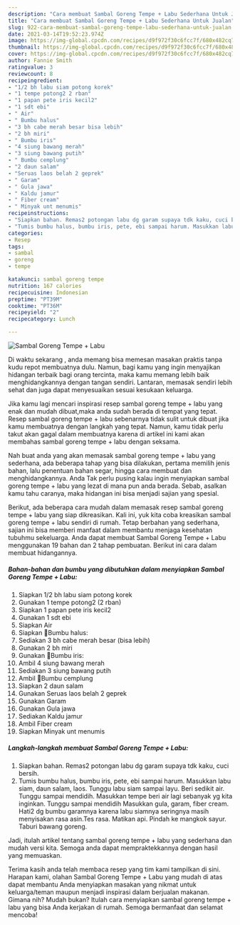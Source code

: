 ```yaml
---
description: "Cara membuat Sambal Goreng Tempe + Labu Sederhana Untuk Jualan"
title: "Cara membuat Sambal Goreng Tempe + Labu Sederhana Untuk Jualan"
slug: 922-cara-membuat-sambal-goreng-tempe-labu-sederhana-untuk-jualan
date: 2021-03-14T19:52:23.974Z
image: https://img-global.cpcdn.com/recipes/d9f972f30c6fcc7f/680x482cq70/sambal-goreng-tempe-labu-foto-resep-utama.jpg
thumbnail: https://img-global.cpcdn.com/recipes/d9f972f30c6fcc7f/680x482cq70/sambal-goreng-tempe-labu-foto-resep-utama.jpg
cover: https://img-global.cpcdn.com/recipes/d9f972f30c6fcc7f/680x482cq70/sambal-goreng-tempe-labu-foto-resep-utama.jpg
author: Fannie Smith
ratingvalue: 3
reviewcount: 8
recipeingredient:
- "1/2 bh labu siam potong korek"
- "1 tempe potong2 2 rban"
- "1 papan pete iris kecil2"
- "1 sdt ebi"
- " Air"
- " Bumbu halus"
- "3 bh cabe merah besar bisa lebih"
- "2 bh miri"
- " Bumbu iris"
- "4 siung bawang merah"
- "3 siung bawang putih"
- " Bumbu cemplung"
- "2 daun salam"
- "Seruas laos belah 2 geprek"
- " Garam"
- " Gula jawa"
- " Kaldu jamur"
- " Fiber cream"
- " Minyak unt menumis"
recipeinstructions:
- "Siapkan bahan. Remas2 potongan labu dg garam supaya tdk kaku, cuci bersih."
- "Tumis bumbu halus, bumbu iris, pete, ebi sampai harum. Masukkan labu siam, daun salam, laos. Tunggu labu siam sampai layu. Beri sedikit air. Tunggu sampai mendidih. Masukkan tempe beri air lagi sebanyak yg kita inginkan. Tunggu sampai mendidih Masukkan gula, garam, fiber cream. Hati2 dg bumbu garamnya karena labu siamnya seringnya masih menyisakan rasa asin.Tes rasa. Matikan api. Pindah ke mangkok sayur. Taburi bawang goreng."
categories:
- Resep
tags:
- sambal
- goreng
- tempe

katakunci: sambal goreng tempe 
nutrition: 167 calories
recipecuisine: Indonesian
preptime: "PT39M"
cooktime: "PT36M"
recipeyield: "2"
recipecategory: Lunch

---
```



![Sambal Goreng Tempe + Labu](https://img-global.cpcdn.com/recipes/d9f972f30c6fcc7f/680x482cq70/sambal-goreng-tempe-labu-foto-resep-utama.jpg)

Di waktu  sekarang , anda memang bisa memesan masakan praktis tanpa kudu repot membuatnya dulu. Namun, bagi kamu yang ingin menyajikan hidangan terbaik bagi orang tercinta, maka kamu memang lebih baik menghidangkannya dengan tangan sendiri. Lantaran, memasak sendiri lebih sehat dan juga dapat menyesuaikan sesuai kesukaan keluarga.

Jika kamu lagi mencari inspirasi resep sambal goreng tempe + labu yang enak dan mudah dibuat,maka anda sudah berada di tempat yang tepat. Resep sambal goreng tempe + labu  sebenarnya tidak sulit untuk dibuat jika kamu membuatnya dengan langkah yang tepat. Namun, kamu tidak perlu takut akan gagal dalam membuatnya 
karena di artikel ini kami akan membahas sambal goreng tempe + labu dengan seksama.  



Nah buat anda yang akan memasak sambal goreng tempe + labu yang sederhana, ada beberapa tahap yang bisa dilakukan, pertama memilih jenis bahan, lalu penentuan bahan segar, hingga cara membuat dan menghidangkannya. Anda Tak perlu pusing kalau ingin menyiapkan sambal goreng tempe + labu yang lezat di mana pun anda berada. Sebab, asalkan kamu  tahu caranya, maka hidangan ini bisa menjadi sajian yang spesial.

Berikut, ada beberapa cara mudah dalam memasak resep sambal goreng tempe + labu yang siap dikreasikan. Kali ini, yuk kita coba kreasikan sambal goreng tempe + labu sendiri di rumah. Tetap berbahan yang sederhana, sajian ini bisa memberi manfaat dalam membantu menjaga kesehatan tubuhmu sekeluarga. Anda dapat membuat Sambal Goreng Tempe + Labu menggunakan 19 bahan dan 2 tahap pembuatan. Berikut ini cara dalam membuat hidangannya.

<!--inarticleads1-->

##### Bahan-bahan dan bumbu yang dibutuhkan dalam menyiapkan Sambal Goreng Tempe + Labu:

1. Siapkan 1/2 bh labu siam potong korek
1. Gunakan 1 tempe potong2 (2 rban)
1. Siapkan 1 papan pete iris kecil2
1. Gunakan 1 sdt ebi
1. Siapkan  Air
1. Siapkan  🌸Bumbu halus:
1. Sediakan 3 bh cabe merah besar (bisa lebih)
1. Gunakan 2 bh miri
1. Gunakan  🌸Bumbu iris:
1. Ambil 4 siung bawang merah
1. Sediakan 3 siung bawang putih
1. Ambil  🌸Bumbu cemplung
1. Siapkan 2 daun salam
1. Gunakan Seruas laos belah 2 geprek
1. Gunakan  Garam
1. Gunakan  Gula jawa
1. Sediakan  Kaldu jamur
1. Ambil  Fiber cream
1. Siapkan  Minyak unt menumis




<!--inarticleads2-->

##### Langkah-langkah membuat Sambal Goreng Tempe + Labu:

1. Siapkan bahan. Remas2 potongan labu dg garam supaya tdk kaku, cuci bersih.
1. Tumis bumbu halus, bumbu iris, pete, ebi sampai harum. Masukkan labu siam, daun salam, laos. Tunggu labu siam sampai layu. Beri sedikit air. Tunggu sampai mendidih. Masukkan tempe beri air lagi sebanyak yg kita inginkan. Tunggu sampai mendidih Masukkan gula, garam, fiber cream. Hati2 dg bumbu garamnya karena labu siamnya seringnya masih menyisakan rasa asin.Tes rasa. Matikan api. Pindah ke mangkok sayur. Taburi bawang goreng.




Jadi, itulah artikel tentang  sambal goreng tempe + labu  yang sederhana dan mudah versi kita. Semoga anda dapat mempraktekkannya dengan hasil yang memuaskan. 

Terima kasih anda telah membaca resep yang tim kami tampilkan di sini. Harapan kami, olahan  Sambal Goreng Tempe + Labu yang mudah di atas dapat membantu Anda menyiapkan masakan yang nikmat untuk keluarga/teman maupun menjadi inspirasi dalam berjualan makanan. Gimana nih? Mudah bukan? Itulah cara menyiapkan sambal goreng tempe + labu yang bisa Anda kerjakan di rumah. Semoga bermanfaat dan selamat mencoba!

